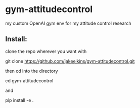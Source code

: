 # gym-attitudecontrol
my custom OpenAI gym env for my attitude control research


## Install:

clone the repo wherever you want with

git clone https://github.com/jakeelkins/gym-attitudecontrol.git

then cd into the directory

cd gym-attitudecontrol

and

pip install -e .
